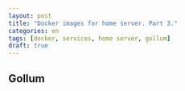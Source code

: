 ```yaml
---
layout: post
title: "Docker images for home server. Part 3."
categories: en
tags: [docker, services, home server, gollum]
draft: true
---
```


## Gollum
